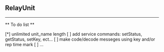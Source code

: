 ## RelayUnit
---
 ** To do list **

 [*] unlimited unit_name length
 [ ] add service commands: setStatus, getStatus, setKey, ect...
 [ ] make code/decode messeges using key and/or rep time mark
 [ ] ...  

